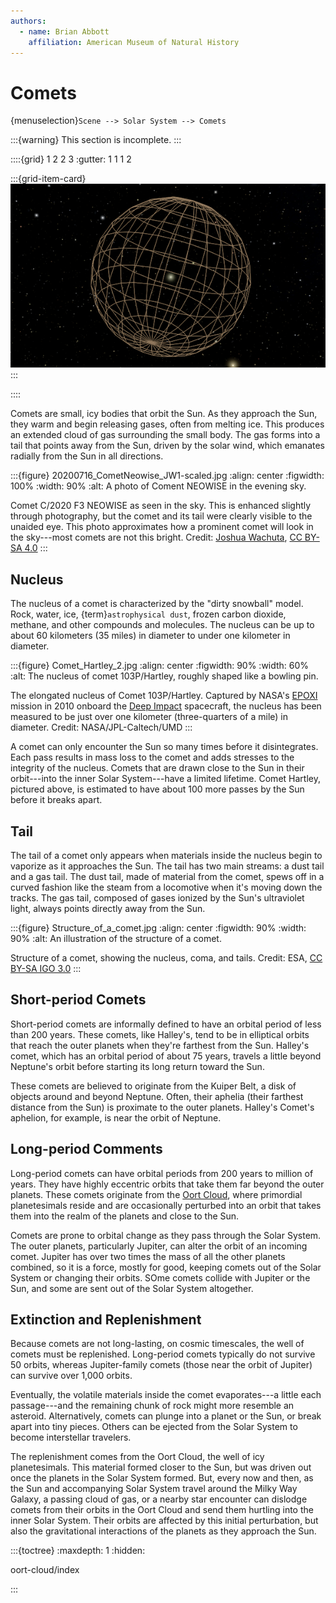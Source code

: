 ```yaml
---
authors:
  - name: Brian Abbott
    affiliation: American Museum of Natural History
---
```



# Comets

{menuselection}`Scene --> Solar System --> Comets`


:::{warning}
This section is incomplete.
:::



::::{grid} 1 2 2 3
:gutter: 1 1 1 2

:::{grid-item-card} [](/content/solar-system/comets/oort-cloud/index)
[![Oort sphere](/content/solar-system/comets/oort-cloud/oort-sphere/oort_cloud_icon.png)](/content/solar-system/comets/oort-cloud/index)
:::


::::


Comets are small, icy bodies that orbit the Sun. As they approach the Sun, they warm and begin releasing gases, often from melting ice. This produces an extended cloud of gas surrounding the small body. The gas forms into a tail that points away from the Sun, driven by the solar wind, which emanates radially from the Sun in all directions.


:::{figure} 20200716_CometNeowise_JW1-scaled.jpg
:align: center
:figwidth: 100%
:width: 90%
:alt: A photo of Coment NEOWISE in the evening sky.

Comet C/2020 F3 NEOWISE as seen in the sky. This is enhanced slightly through photography, but the comet and its tail were clearly visible to the unaided eye. This photo approximates how a prominent comet will look in the sky---most comets are not this bright. Credit: [Joshua Wachuta](https://atreeleftstanding.com/2020/07/20/comet-photos-and-other-nighttime-diversions/), [CC BY-SA 4.0](https://creativecommons.org/licenses/by-sa/4.0/)
:::



## Nucleus

The nucleus of a comet is characterized by the "dirty snowball" model. Rock, water, ice, {term}`astrophysical dust`, frozen carbon dioxide, methane, and other compounds and molecules. The nucleus can be up to about 60 kilometers (35 miles) in diameter to under one kilometer in diameter. 


:::{figure} Comet_Hartley_2.jpg
:align: center
:figwidth: 90%
:width: 60%
:alt: The nucleus of comet 103P/Hartley, roughly shaped like a bowling pin.

The elongated nucleus of Comet 103P/Hartley. Captured by NASA's [EPOXI](https://en.wikipedia.org/wiki/EPOXI) mission in 2010 onboard the [Deep Impact](https://en.wikipedia.org/wiki/Deep_Impact_(spacecraft)) spacecraft, the nucleus has been measured to be just over one kilometer (three-quarters of a mile) in diameter. Credit: NASA/JPL-Caltech/UMD
:::

A comet can only encounter the Sun so many times before it disintegrates. Each pass results in mass loss to the comet and adds stresses to the integrity of the nucleus. Comets that are drawn close to the Sun in their orbit---into the inner Solar System---have a limited lifetime. Comet Hartley, pictured above, is estimated to have about 100 more passes by the Sun before it breaks apart.




## Tail

The tail of a comet only appears when materials inside the nucleus begin to vaporize as it approaches the Sun. The tail has two main streams: a dust tail and a gas tail. The dust tail, made of material from the comet, spews off in a curved fashion like the steam from a locomotive when it's moving down the tracks. The gas tail, composed of gases ionized by the Sun's ultraviolet light, always points directly away from the Sun.  


:::{figure} Structure_of_a_comet.jpg
:align: center
:figwidth: 90%
:width: 90%
:alt: An illustration of the structure of a comet.

Structure of a comet, showing the nucleus, coma, and tails. Credit: ESA, [CC BY-SA IGO 3.0](https://creativecommons.org/licenses/by-sa/3.0/igo/)
:::


## Short-period Comets

Short-period comets are informally defined to have an orbital period of less than 200 years. These comets, like Halley's, tend to be in elliptical orbits that reach the outer planets when they're farthest from the Sun. Halley's comet, which has an orbital period of about 75 years, travels a little beyond Neptune's orbit before starting its long return toward the Sun.

These comets are believed to originate from the Kuiper Belt, a disk of objects around and beyond Neptune. Often, their aphelia (their farthest distance from the Sun) is proximate to the outer planets. Halley's Comet's aphelion, for example, is near the orbit of Neptune.


## Long-period Comments

Long-period comets can have orbital periods from 200 years to million of years. They have highly eccentric orbits that take them far beyond the outer planets. These comets originate from the [Oort Cloud](./oort-cloud/index), where primordial planetesimals reside and are occasionally perturbed into an orbit that takes them into the realm of the planets and close to the Sun.

Comets are prone to orbital change as they pass through the Solar System. The outer planets, particularly Jupiter, can alter the orbit of an incoming comet. Jupiter has over two times the mass of all the other planets combined, so it is a force, mostly for good, keeping comets out of the Solar System or changing their orbits. SOme comets collide with Jupiter or the Sun, and some are sent out of the Solar System altogether. 


## Extinction and Replenishment

Because comets are not long-lasting, on cosmic timescales, the well of comets must be replenished. Long-period comets typically do not survive 50 orbits, whereas Jupiter-family comets (those near the orbit of Jupiter) can survive over 1,000 orbits.

Eventually, the volatile materials inside the comet evaporates---a little each passage---and the remaining chunk of rock might more resemble an asteroid. Alternatively, comets can plunge into a planet or the Sun, or break apart into tiny pieces. Others can be ejected from the Solar System to become interstellar travelers.

The replenishment comes from the Oort Cloud, the well of icy planetesimals. This material formed closer to the Sun, but was driven out once the planets in the Solar System formed. But, every now and then, as the Sun and accompanying Solar System travel around the Milky Way Galaxy, a passing cloud of gas, or a nearby star encounter can dislodge comets from their orbits in the Oort Cloud and send them hurtling into the inner Solar System. Their orbits are affected by this initial perturbation, but also the gravitational interactions of the planets as they approach the Sun.




:::{toctree}
:maxdepth: 1
:hidden:

oort-cloud/index

:::

